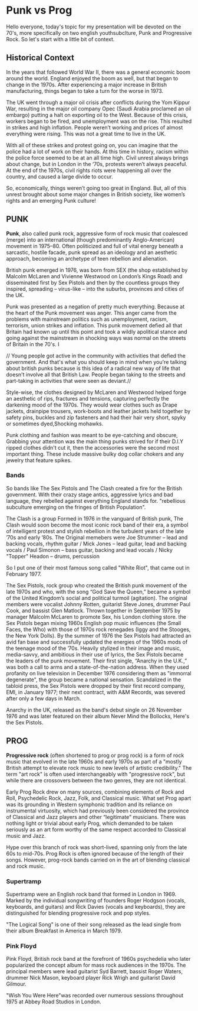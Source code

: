 # Punk vs Prog 

Hello everyone, today's topic for my presentation will be devoted on the 70's, more specifically on two english youthsubclture, Punk and Progressive Rock. So let's start with a little bit of context.

## Historical Context 

In the years that followed World War II, there was a general economic boom around the world. England enjoyed the boom as well, but that began to change in the 1970s. After experiencing a major increase in British manufacturing, things began to take a turn for the worse in 1973.

The UK went through a major oil crisis after conflicts during the Yom Kippur War, resulting in the major oil company Opec (Saudi Arabia proclamed an oil embargo) putting a halt on exporting oil to the West. Because of this crisis, workers began to be fired, and unemployment was on the rise. This resulted in strikes and high inflation. People weren’t working and prices of almost everything were rising. This was not a great time to live in the UK.

With all of these strikes and protest going on, you can imagine that the police had a lot of work on their hands. At this time in history, racism within the police force seemed to be at an all time high. Civil unrest always brings about change, but in London in the ‘70s, protests weren’t always peaceful. At the end of the 1970s, civil rights riots were happening all over the country, and caused a large divide to occur. 

So, economically, things weren’t going too great in England. But, all of this unrest brought about some major changes in British society, like women’s rights and an emerging Punk culture!

## PUNK 

**Punk**, also called punk rock, aggressive form of rock music that coalesced (merge) into an international  (though predominantly Anglo-American) movement in 1975–80. Often politicized and full of vital energy beneath a sarcastic, hostile facade, punk spread as an ideology and an aesthetic approach, becoming an archetype of teen rebellion and alienation.

British punk emerged in 1976, was born from SEX (the shop established by Malcolm McLaren and Vivienne Westwood on London’s Kings Road) and disseminated first by Sex Pistols and then by the countless groups they inspired, spreading – virus-like – into the suburbs, provinces and cities of the UK. 

Punk was presented as a negation of pretty much everything. Because at the heart of the Punk movement was anger. This anger came from the problems with mainstream politics such as unemployment, racism, terrorism, union strikes and inflation. This punk movement defied all that Britain had known up until this point and took a wildly apolitical stance and going against the mainstream in shocking ways was normal on the streets of Britain in the 70's. I

 
 // Young people got active in the community with activities that defied the government. And that's what you should keep in mind when you're talking about british punks because is this idea of a radical new way of life that doesn't involve all that British Law. People began taking to the streets and part-taking in activities that were seen as deviant.//

Style-wise, the clothes designed by McLaren and Westwood helped forge an aesthetic of rips, fractures and tensions, capturing perfectly the darkening mood of the 1970s. 
They would wear clothes such as Drape jackets, drainpipe trousers, work-boots and leather jackets held together by safety pins, buckles and zip fasteners and had their hair very short, spyky or sometimes dyed,Shocking mohawks.  

Punk clothing and fashion was meant to be eye-catching and obscure, Grabbing your attention was the main thing punks strived for if their D.I.Y ripped clothes didn't cut it, then the accessories were the second most important thing. These include massive bulky dog collar chokers and any jewelry that feature spikes. 


### Bands

So bands like The Sex Pistols and The Clash created a fire for the British government. With their crazy stage antics, aggressive lyrics and bad language, they rebelled against everything England stands for. "rebellious subculture emerging on the fringes of British Population".

The Clash is a group Formed in 1976 in the vanguard of British punk, The Clash would soon become the most iconic rock band of their era, a symbol of intelligent protest and stylish rebellion in the turbulent years of the late ’70s and early ’80s. The Original memebers were Joe Strummer – lead and backing vocals, rhythm guitar / Mick Jones – lead guitar, lead and backing vocals / Paul Simonon – bass guitar, backing and lead vocals / Nicky "Topper" Headon – drums, percussion

So I put one of their most famous song called "White Riot", that came out in February 1977.

The Sex Pistols, rock group who created the British punk movement of the late 1970s and who, with the song “God Save the Queen,” became a symbol of the United Kingdom’s social and political turmoil (agitation). The original members were vocalist Johnny Rotten, guitarist Steve Jones, drummer Paul Cook, and bassist Glen Matlock. 
Thrown together in September 1975 by manager Malcolm McLaren to promote Sex, his London clothing store. the Sex Pistols began mixing 1960s English pop music influences (the Small Faces, the Who) with those of 1970s rock renegades (Iggy and the Stooges, the New York Dolls). By the summer of 1976 the Sex Pistols had attracted an avid fan base and successfully updated the energies of the 1960s mods of the teenage mood of the ’70s. Heavily stylized in their image and music, media-savvy, and ambitious in their use of lyrics, the Sex Pistols became the leaders of the punk movement. Their first single, “Anarchy in the U.K.,” was both a call to arms and a state-of-the-nation address. When they used profanity on live television in December 1976 considering them as "immorral degenerate", the group became a national sensation. Scandalized in the tabloid press, the Sex Pistols were dropped by their first record company, EMI, in January 1977; their next contract, with A&M Records, was severed after only a few days in March.

 Anarchy in the UK, released as the band's debut single on 26 November 1976 and was later featured on their album Never Mind the Bollocks, Here's the Sex Pistols.

## PROG

**Progressive rock** (often shortened to prog or prog rock) is a form of rock music that evolved in the late 1960s and early 1970s as part of a "mostly British attempt to elevate rock music to new levels of artistic credibility." The term "art rock" is often used interchangeably with "progressive rock", but while there are crossovers between the two genres, they are not identical.

 Early Prog Rock drew on many sources, combining elements of Rock and Roll, Psychedelic Rock, Jazz, Folk, and Classical music. What set Prog apart was its grounding in Western symphonic tradition and its reliance on instrumental virtuosity, which had previously been considered the province of Classical and Jazz players and other “legitimate” musicians. There was nothing light or trivial about early Prog, which demanded to be taken seriously as an art form worthy of the same respect accorded to Classical music and Jazz.

Hype over this branch of rock was short-lived, spanning only from the late 60s to mid-70s. Prog Rock is often ignored because of the length of their songs. However, prog-rock bands carried on in the art of blending classical and rock music.

### Supertramp

Supertramp were an English rock band that formed in London in 1969. Marked by the individual songwriting of founders Roger Hodgson (vocals, keyboards, and guitars) and Rick Davies (vocals and keyboards), they are distinguished for blending progressive rock and pop styles.

"The Logical Song" is one of their song released as the lead single from their album Breakfast in America in March 1979.

### Pink Floyd 

Pink Floyd, British rock band at the forefront of 1960s psychedelia who later popularized the concept album for mass rock audiences in the 1970s. The principal members were lead guitarist Syd Barrett, bassist Roger Waters, drummer Nick Mason,  keyboard player Rick Wrigh and guitarist David Gilmour.

"Wish You Were Here"was recorded over numerous sessions throughout 1975 at Abbey Road Studios in London. 